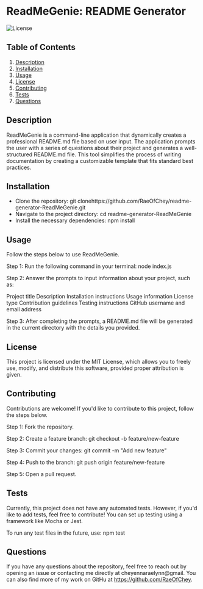 # ReadMeGenie: README Generator

![License](https://img.shields.io/badge/license-MIT-brightgreen.svg)

## Table of Contents
1. [Description](#description)
2. [Installation](#installation)
3. [Usage](#usage)
4. [License](#license)
5. [Contributing](#contributing)
6. [Tests](#tests)
7. [Questions](#questions)

## Description
ReadMeGenie is a command-line application that dynamically creates a professional README.md file based on user input. The application prompts the user with a series of questions about their project and generates a well-structured README.md file. This tool simplifies the process of writing documentation by creating a customizable template that fits standard best practices.

## Installation
- Clone the repository: git clonehttps://github.com/RaeOfChey/readme-generator-ReadMeGenie.git
- Navigate to the project directory: cd readme-generator-ReadMeGenie
- Install the necessary dependencies: npm install

## Usage
Follow the steps below to use ReadMeGenie.

Step 1: Run the following command in your terminal: node index.js﻿

Step 2: Answer the prompts to input information about your project, such as:﻿

Project title
Description
Installation instructions
Usage information
License type
Contribution guidelines
Testing instructions
GitHub username and email address

Step 3: After completing the prompts, a README.md file will be generated in the current directory with the details you provided.

## License
This project is licensed under the MIT License, which allows you to freely use, modify, and distribute this software, provided proper attribution is given.

## Contributing
Contributions are welcome!  If you'd like to contribute to this project, follow the steps below.

Step 1: Fork the repository.

Step 2: Create a feature branch: git checkout -b feature/new-feature

Step 3: Commit your changes: git commit -m "Add new feature"

Step 4: Push to the branch: git push origin feature/new-feature

Step 5: Open a pull request.

## Tests
Currently, this project does not have any automated tests. However, if you'd like to add tests, feel free to contribute! You can set up testing using a framework like Mocha or Jest.

To run any test files in the future, use: npm test

## Questions
If you have any questions about the repository, feel free to reach out by opening an issue or contacting me directly at cheyennaraelynn@gmail. You can also find more of my work on GitHu at https://github.com/RaeOfChey.
    
